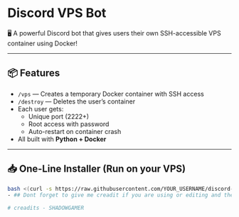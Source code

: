 # Discord VPS Bot

🖥️ A powerful Discord bot that gives users their own SSH-accessible VPS container using Docker!

---

## 📦 Features

- `/vps` — Creates a temporary Docker container with SSH access
- `/destroy` — Deletes the user’s container
- Each user gets:
  - Unique port (2222+)
  - Root access with password
  - Auto-restart on container crash
- All built with **Python + Docker**

---

## 📥 One-Line Installer (Run on your VPS)

```bash
bash <(curl -s https://raw.githubusercontent.com/YOUR_USERNAME/discord-vps-bot/main/install.sh)
- ## Dont forget to give me creadit if you are using or editing and the files

# creadits - SHADOWGAMER
